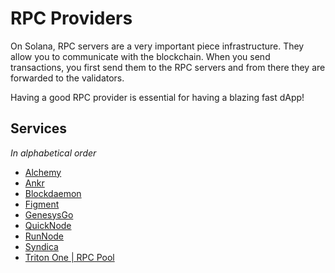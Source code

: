 # RPC Providers

On Solana, RPC servers are a very important piece infrastructure. They allow you to communicate with the blockchain. When you send transactions, you first send them to the RPC servers and from there they are forwarded to the validators.

Having a good RPC provider is essential for having a blazing fast dApp!

## Services

_In alphabetical order_

- [Alchemy](https://alchemy.com/?a=metaplex)
- [Ankr](https://www.ankr.com/protocol/public/solana/)
- [Blockdaemon](https://blockdaemon.com/marketplace/solana/)
- [Figment](https://figment.io/datahub/solana/)
- [GenesysGo](https://genesysgo.com/)
- [QuickNode](https://quicknode.com/)
- [RunNode](https://runnode.com/)
- [Syndica](https://syndica.io/)
- [Triton One | RPC Pool](https://www.triton.one/)
